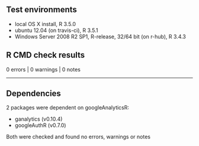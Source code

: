 ## Test environments

* local OS X install, R 3.5.0
* ubuntu 12.04 (on travis-ci), R 3.5.1
* Windows Server 2008 R2 SP1, R-release, 32/64 bit (on r-hub), R 3.4.3


## R CMD check results

0 errors | 0 warnings | 0 notes

---

## Dependencies

2 packages were dependent on googleAnalyticsR:

* ganalytics (v0.10.4)
* googleAuthR (v0.7.0)

Both were checked and found no errors, warnings or notes

